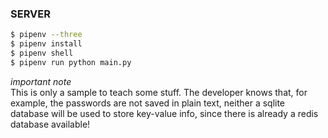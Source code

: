 ### SERVER

```bash
$ pipenv --three
$ pipenv install
$ pipenv shell
$ pipenv run python main.py
```



*important note*<br>
This is only a sample to teach some stuff.
The developer knows that, for example, the passwords are not saved in plain text,
neither a sqlite database will be used to store key-value info,
since there is already a redis database available!
